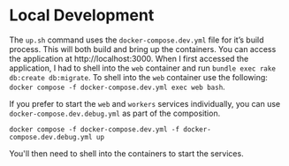 # Local Development

The `up.sh` command uses the `docker-compose.dev.yml` file for it’s build process.  This will both build and bring up the containers.  You can access the application at http://localhost:3000.  When I first accessed the application, I had to shell into the `web` container and run `bundle exec rake db:create db:migrate`.  To shell into the `web` container use the following: `docker compose -f docker-compose.dev.yml exec web bash`.

If you prefer to start the `web` and `workers` services individually, you can use `docker-compose.dev.debug.yml` as part of the composition.

```
docker compose -f docker-compose.dev.yml -f docker-compose.dev.debug.yml up
```

You'll then need to shell into the containers to start the services.
